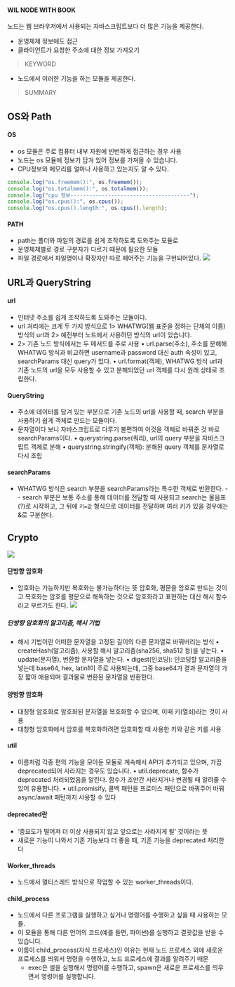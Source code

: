 #### WIL NODE WITH BOOK

노드는 웹 브라우저에서 사용되는 자바스크립트보다 더 많은 기능을 제공한다.

- 운영체제 정보에도 접근
- 클라이언트가 요청한 주소에 대한 정보 가져오기

> KEYWORD

- 노드에서 이러한 기능을 하는 모듈을 제공한다.

> SUMMARY

## OS와 Path

#### OS

- os 모듈은 주로 컴퓨터 내부 자원에 빈번하게 접근하는 경우 사용
- 노드는 os 모듈에 정보가 담겨 있어 정보를 가져올 수 있습니다.
- CPU정보와 메모리를 얼마나 사용하고 있는지도 알 수 있다.

```js
console.log("os.freemem():", os.freemem());
console.log("os.totalmem():", os.totalmem());
console.log("cpu 정보--------------------------------------");
console.log("os.cpus():", os.cpus());
console.log("os.cpus().length:", os.cpus().length);
```

#### PATH

- path는 폴더와 파일의 경로를 쉽게 조작하도록 도와주는 모듈로
- 운영체제별로 경로 구분자가 다르기 때문에 필요한 모듈
- 파일 경로에서 파일명이나 확장자만 따로 떼어주는 기능을 구현되어있다.
  ![](https://images.velog.io/images/minj9_6/post/69a0b29f-4987-41b6-87f2-269303b7f7a6/image.png)

## URL과 QueryString

#### url

- 인터넷 주소를 쉽게 조작하도록 도와주는 모듈이다.
- url 처리에는 크게 두 가지 방식으로 1> WHATWG(웹 표준을 정하는 단체의 이름) 방식의 url과 2> 예전부터 노드에서 사용하던 방식의 url이 있습니다.
- 2> 기존 노드 방식에서는 두 메서드를 주로 사용
  • url.parse(주소), 주소를 분해해 WHATWG 방식과 비교하면 username과 password 대신 auth 속성이 있고, searchParams 대신 query가 있다.
  • url.format(객체), WHATWG 방식 url과 기존 노드의 url을 모두 사용할 수 있고 분해되었던 url 객체를 다시 원래 상태로 조립한다.

#### QueryString

- 주소에 데이터를 담겨 있는 부분으로 기존 노드의 url을 사용할 때, search 부분을 사용하기 쉽게 객체로 만드는 모듈이다.
- 문자열이다 보니 자바스크립트로 다루기 불편하여 이것을 객체로 바꿔준 것 바로 searchParams이다.
  • querystring.parse(쿼리), url의 query 부분을 자바스크립트 객체로 분해
  • querystring.stringify(객체): 분해된 query 객체를 문자열로 다시 조립

#### searchParams

- WHATWG 방식은 search 부분을 searchParams라는 특수한 객체로 반환한다. - - search 부분은 보통 주소를 통해 데이터를 전달할 때 사용되고 search는 물음표(?)로 시작하고, 그 뒤에 `키=값` 형식으로 데이터를 전달하며 여러 키가 있을 경우에는 &로 구분한다.

## Crypto

![](https://images.velog.io/images/minj9_6/post/69a0b29f-4987-41b6-87f2-269303b7f7a6/image.png)

#### 단방향 암호화

- 암호화는 가능하지만 복호화는 불가능하다는 뜻
  암호화, 평문을 암호로 만드는 것이고 복호화는 암호를 평문으로 해독하는 것으로 암호화라고 표현하는 대신 해시 함수라고 부르기도 한다.
  ![](https://images.velog.io/images/minj9_6/post/60a8c45a-7701-40cd-a660-225b00f5df8b/image.png)

##### 단방향 암호화의 알고리즘, 해시 기법

- 해시 기법이란 어떠한 문자열을 고정된 길이의 다른 문자열로 바꿔버리는 방식
  • createHash(알고리즘), 사용할 해시 알고리즘(sha256, sha512 등)을 넣는다.
  • update(문자열), 변환할 문자열을 넣는다.
  • digest(인코딩): 인코딩할 알고리즘을 넣는데 base64, hex, latin1이 주로 사용되는데, 그중 base64가 결과 문자열이 가장 짧아 애용되며 결과물로 변환된 문자열을 반환한다.

#### 양방향 암호화

- 대칭형 암호화로 암호화된 문자열을 복호화할 수 있으며, 이때 키(열쇠)라는 것이 사용
- 대칭형 암호화에서 암호를 복호화하려면 암호화할 때 사용한 키와 같은 키를 사용

#### util

- 이름처럼 각종 편의 기능을 모아둔 모듈로 계속해서 API가 추가되고 있으며, 가끔 deprecated되어 사라지는 경우도 있습니다.
  • util.deprecate, 함수가 deprecated 처리되었음을 알린다. 함수가 조만간 사라지거나 변경될 때 알려줄 수 있어 유용합니다.
  • util.promisify, 콜백 패턴을 프로미스 패턴으로 바꿔주어 바꿔 async/await 패턴까지 사용할 수 있다

#### deprecated란

- ‘중요도가 떨어져 더 이상 사용되지 않고 앞으로는 사라지게 될’ 것이라는 뜻
- 새로운 기능이 나와서 기존 기능보다 더 좋을 때, 기존 기능을 deprecated 처리한다

#### Worker_threads

- 노드에서 멀티스레드 방식으로 작업할 수 있는 worker_threads이다.

#### child_process

- 노드에서 다른 프로그램을 실행하고 싶거나 명령어를 수행하고 싶을 때 사용하는 모듈.
- 이 모듈을 통해 다른 언어의 코드(예를 들면, 파이썬)를 실행하고 결괏값을 받을 수 있습니다.
- 이름이 child_process(자식 프로세스)인 이유는 현재 노드 프로세스 외에 새로운 프로세스를 띄워서 명령을 수행하고, 노드 프로세스에 결과를 알려주기 때문
  - exec은 셸을 실행해서 명령어를 수행하고, spawn은 새로운 프로세스를 띄우면서 명령어를 실행합니다.
